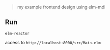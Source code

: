 > my example frontend design using elm-mdl
## Run
```
elm-reactor
```
access to `http://localhost:8000/src/Main.elm`
